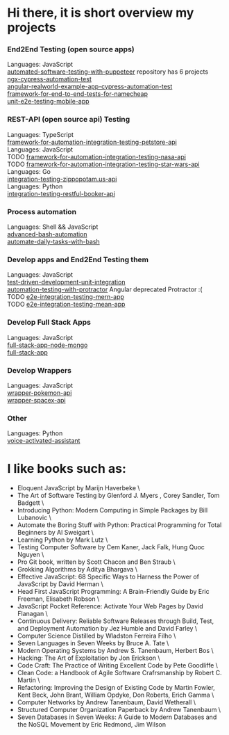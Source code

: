 # Hi there, it is short overview my projects

### End2End Testing (open source apps)
Languages: JavaScript \
[automated-software-testing-with-puppeteer](https://github.com/SashaJson/automated-software-testing-with-puppeteer) repository has 6 projects \
[ngx-cypress-automation-test](https://github.com/SashaJson/ngx-cypress-automation-test) \
[angular-realworld-example-app-cypress-automation-test](https://github.com/SashaJson/angular-realworld-example-app-cypress-automation-test) \
[framework-for-end-to-end-tests-for-namecheap](https://github.com/SashaJson/end-to-end-tests-for-namecheap)\
[unit-e2e-testing-mobile-app](https://github.com/SashaJson/unit-e2e-testing-mobile-app)

### REST-API (open source api) Testing
Languages: TypeScript \
[framework-for-automation-integration-testing-petstore-api](https://github.com/SashaJson/framework-for-automation-integration-testing-petstore-api) \
Languages: JavaScript \
TODO [framework-for-automation-integration-testing-nasa-api](https://github.com/SashaJson/framework-for-automation-integration-testing-nasa-api) \
TODO [framework-for-automation-integration-testing-star-wars-api](https://github.com/SashaJson/framework-for-automation-integration-testing-star-wars-api) \
Languages: Go \
[integration-testing-zippopotam.us-api](https://github.com/SashaJson/integration-testing-zippopotam.us-api) \
Languages: Python \
[integration-testing-restful-booker-api](https://github.com/SashaJson/integration-testing-restful-booker-api)

### Process automation
Languages: Shell && JavaScript \
[advanced-bash-automation](https://github.com/SashaJson/advanced-bash-automation) \
[automate-daily-tasks-with-bash](https://github.com/SashaJson/automate-daily-tasks-with-bash)

### Develop apps and End2End Testing them
Languages: JavaScript \
[test-driven-development-unit-integration](https://github.com/SashaJson/test-driven-development-unit-integration) \
[automation-testing-with-protractor](https://github.com/SashaJson/automation-testing-with-protractor) Angular deprecated Protractor :( \
TODO [e2e-integration-testing-mern-app](https://github.com/SashaJson/e2e-integration-testing-mern-app) \
TODO [e2e-integration-testing-mean-app](https://github.com/SashaJson/e2e-integration-testing-mean-app) 

### Develop Full Stack Apps
Languages: JavaScript \
[full-stack-app-node-mongo](https://github.com/SashaJson/full-stack-app-node-mongo) \
[full-stack-app](https://github.com/SashaJson/full-stack-app)

### Develop Wrappers
Languages: JavaScript \
[wrapper-pokemon-api](https://github.com/SashaJson/wrapper-pokemon-api) \
[wrapper-spacex-api](https://github.com/SashaJson/wrapper-spacex-api)

### Other
Languages: Python \
[voice-activated-assistant](https://github.com/SashaJson/voice-activated-assistant) 


# I like books such as:
- Eloquent JavaScript by Marijn Haverbeke \
- The Art of Software Testing by Glenford J. Myers , Corey Sandler, Tom Badgett \
- Introducing Python: Modern Computing in Simple Packages by Bill Lubanoviс \
- Automate the Boring Stuff with Python: Practical Programming for Total Beginners by Al Sweigart \
- Learning Python by Mark Lutz \
- Testing Computer Software by Cem Kaner, Jack Falk, Hung Quoc Nguyen \
- Pro Git book, written by Scott Chacon and Ben Straub \
- Grokking Algorithms by Aditya Bhargava \
- Effective JavaScript: 68 Specific Ways to Harness the Power of JavaScript by David Herman \
- Head First JavaScript Programming: A Brain-Friendly Guide by Eric Freeman, Elisabeth Robson \
- JavaScript Pocket Reference: Activate Your Web Pages by David Flanagan \
- Continuous Delivery: Reliable Software Releases through Build, Test, and Deployment Automation by Jez Humble and David Farley \
- Computer Science Distilled by Wladston Ferreira Filho \
- Seven Languages in Seven Weeks by Bruce A. Tate \
- Modern Operating Systems by Andrew S. Tanenbaum, Herbert Bos \
- Hacking: The Art of Exploitation by Jon Erickson \
- Code Craft: The Practice of Writing Excellent Code by Pete Goodliffe \
- Clean Code: a Handbook of Agile Software Crafrsmanship by Robert C. Martin \
- Refactoring: Improving the Design of Existing Code by Martin Fowler, Kent Beck, John Brant, William Opdyke, Don Roberts, Erich Gamma \
- Computer Networks by Andrew Tanenbaum, David Wetherall \
- Structured Computer Organization Paperback by Andrew Tanenbaum \
- Seven Databases in Seven Weeks: A Guide to Modern Databases and the NoSQL Movement by Eric Redmond, Jim Wilson
